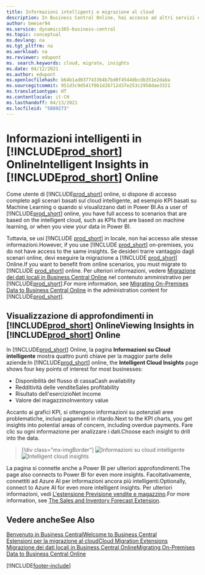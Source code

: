 ```yaml
---
title: Informazioni intelligenti e migrazione al cloud
description: In Business Central Online, hai accesso ad altri servizi online e puoi ottenere informazioni intelligenti basate su Azure AI, ad esempio. Continua a leggere se stai pensando di migrare da locale al cloud.
author: bmeier94
ms.service: dynamics365-business-central
ms.topic: conceptual
ms.devlang: na
ms.tgt_pltfrm: na
ms.workload: na
ms.reviewer: edupont
ms. search.keywords: cloud, migrate, insights
ms.date: 04/12/2021
ms.author: edupont
ms.openlocfilehash: b64b1ad037743364b7bd0f4544dbcdb351e2daba
ms.sourcegitcommit: 951d3c9d541f0b1d26712d37e253c2958dae3321
ms.translationtype: HT
ms.contentlocale: it-CH
ms.lasthandoff: 04/13/2021
ms.locfileid: "5889273"
---
```

# <a name="intelligent-insights-in-prod_short-online"></a><span data-ttu-id="a5787-104">Informazioni intelligenti in [!INCLUDE[prod_short](includes/prod_short.md)] Online</span><span class="sxs-lookup"><span data-stu-id="a5787-104">Intelligent Insights in [!INCLUDE[prod_short](includes/prod_short.md)] Online</span></span>

<span data-ttu-id="a5787-105">Come utente di [!INCLUDE[prod_short](includes/prod_short.md)] online, si dispone di accesso completo agli scenari basati sul cloud intelligente, ad esempio KPI basati su Machine Learning o quando si visualizzano dati in Power BI.</span><span class="sxs-lookup"><span data-stu-id="a5787-105">As a user of [!INCLUDE[prod_short](includes/prod_short.md)] online, you have full access to scenarios that are based on the intelligent cloud, such as KPIs that are based on machine learning, or when you view your data in Power BI.</span></span>  

<span data-ttu-id="a5787-106">Tuttavia, se usi [!INCLUDE [prod_short](includes/prod_short.md)] in locale, non hai accesso alle stesse informazioni.</span><span class="sxs-lookup"><span data-stu-id="a5787-106">However, if you use [!INCLUDE [prod_short](includes/prod_short.md)] on-premises, you do not have access to the same insights.</span></span> <span data-ttu-id="a5787-107">Se desideri trarre vantaggio dagli scenari online, devi eseguire la migrazione a [!INCLUDE [prod_short](includes/prod_short.md)] Online.</span><span class="sxs-lookup"><span data-stu-id="a5787-107">If you want to benefit from online scenarios, you must migrate to [!INCLUDE [prod_short](includes/prod_short.md)] online.</span></span> <span data-ttu-id="a5787-108">Per ulteriori informazioni, vedere [Migrazione dei dati locali in Business Central Online](/dynamics365/business-central/dev-itpro/administration/migrate-data) nel contenuto amministrativo per [!INCLUDE[prod_short](includes/prod_short.md)].</span><span class="sxs-lookup"><span data-stu-id="a5787-108">For more information, see [Migrating On-Premises Data to Business Central Online](/dynamics365/business-central/dev-itpro/administration/migrate-data) in the administration content for [!INCLUDE[prod_short](includes/prod_short.md)].</span></span>  

## <a name="viewing-insights-in-prod_short-online"></a><span data-ttu-id="a5787-109">Visualizzazione di approfondimenti in [!INCLUDE[prod_short](includes/prod_short.md)] Online</span><span class="sxs-lookup"><span data-stu-id="a5787-109">Viewing Insights in [!INCLUDE[prod_short](includes/prod_short.md)] Online</span></span>

<span data-ttu-id="a5787-110">In [!INCLUDE[prod_short](includes/prod_short.md)] Online, la pagina **Informazioni su Cloud intelligente** mostra quattro punti chiave per la maggior parte delle aziende:</span><span class="sxs-lookup"><span data-stu-id="a5787-110">In [!INCLUDE[prod_short](includes/prod_short.md)] online, the **Intelligent Cloud Insights** page shows four key points of interest for most businesses:</span></span>

- <span data-ttu-id="a5787-111">Disponibilità del flusso di cassa</span><span class="sxs-lookup"><span data-stu-id="a5787-111">Cash availability</span></span>
- <span data-ttu-id="a5787-112">Redditività delle vendite</span><span class="sxs-lookup"><span data-stu-id="a5787-112">Sales profitability</span></span>
- <span data-ttu-id="a5787-113">Risultato dell'esercizio</span><span class="sxs-lookup"><span data-stu-id="a5787-113">Net income</span></span>
- <span data-ttu-id="a5787-114">Valore del magazzino</span><span class="sxs-lookup"><span data-stu-id="a5787-114">Inventory value</span></span>

<span data-ttu-id="a5787-115">Accanto ai grafici KPI, si ottengono informazioni su potenziali aree problematiche, inclusi pagamenti in ritardo.</span><span class="sxs-lookup"><span data-stu-id="a5787-115">Next to the KPI charts, you get insights into potential areas of concern, including overdue payments.</span></span> <span data-ttu-id="a5787-116">Fare clic su ogni informazione per analizzare i dati.</span><span class="sxs-lookup"><span data-stu-id="a5787-116">Choose each insight to drill into the data.</span></span>  

> [!div class="mx-imgBorder"]
> <span data-ttu-id="a5787-117">![Informazioni su cloud intelligente](media/across-intelligent-cloud/intelligentcloudApril19.png "Mostra la pagina Informazioni su Cloud intelligente in Business Central Online")</span><span class="sxs-lookup"><span data-stu-id="a5787-117">![Intelligent cloud insights](media/across-intelligent-cloud/intelligentcloudApril19.png "Shows the Intelligent Cloud Insights page in Business Central online")</span></span>

<span data-ttu-id="a5787-118">La pagina si connette anche a Power BI per ulteriori approfondimenti.</span><span class="sxs-lookup"><span data-stu-id="a5787-118">The page also connects to Power BI for even more insights.</span></span> <span data-ttu-id="a5787-119">Facoltativamente, connettiti ad Azure AI per informazioni ancora più intelligenti.</span><span class="sxs-lookup"><span data-stu-id="a5787-119">Optionally, connect to Azure AI for even more intelligent insights.</span></span> <span data-ttu-id="a5787-120">Per ulteriori informazioni, vedi [L'estensione Previsione vendite e magazzino](ui-extensions-sales-forecast.md).</span><span class="sxs-lookup"><span data-stu-id="a5787-120">For more information, see [The Sales and Inventory Forecast Extension](ui-extensions-sales-forecast.md).</span></span>  

## <a name="see-also"></a><span data-ttu-id="a5787-121">Vedere anche</span><span class="sxs-lookup"><span data-stu-id="a5787-121">See Also</span></span>

[<span data-ttu-id="a5787-122">Benvenuto in Business Central</span><span class="sxs-lookup"><span data-stu-id="a5787-122">Welcome to Business Central</span></span>](index.md)  
[<span data-ttu-id="a5787-123">Estensioni per la migrazione al cloud</span><span class="sxs-lookup"><span data-stu-id="a5787-123">Cloud Migration Extensions</span></span>](ui-extensions-data-replication.md)  
[<span data-ttu-id="a5787-124">Migrazione dei dati locali in Business Central Online</span><span class="sxs-lookup"><span data-stu-id="a5787-124">Migrating On-Premises Data to Business Central Online</span></span>](/dynamics365/business-central/dev-itpro/administration/migrate-data)  

[!INCLUDE[footer-include](includes/footer-banner.md)]
